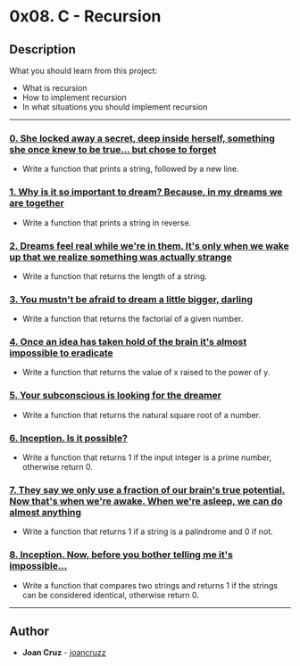 # 0x08. C - Recursion

## Description
What you should learn from this project:

* What is recursion
* How to implement recursion
* In what situations you should implement recursion

---

### [0. She locked away a secret, deep inside herself, something she once knew to be true... but chose to forget ](./0-puts_recursion.c)
* Write a function that prints a string, followed by a new line.

### [1. Why is it so important to dream? Because, in my dreams we are together](./1-print_rev_recursion.c)
* Write a function that prints a string in reverse.

### [2. Dreams feel real while we're in them. It's only when we wake up that we realize something was actually strange ](./2-strlen_recursion.c)
* Write a function that returns the length of a string.

### [3. You mustn't be afraid to dream a little bigger, darling](./3-factorial.c)
* Write a function that returns the factorial of a given number.

### [4. Once an idea has taken hold of the brain it's almost impossible to eradicate](./4-pow_recursion.c)
* Write a function that returns the value of x raised to the power of y.

### [5. Your subconscious is looking for the dreamer](./5-sqrt_recursion.c)
* Write a function that returns the natural square root of a number.

### [6. Inception. Is it possible? ](./6-is_prime_number.c)
* Write a function that returns 1 if the input integer is a prime number, otherwise return 0.

### [7. They say we only use a fraction of our brain's true potential. Now that's when we're awake. When we're asleep, we can do almost anything](./7-is_palindrome.c)
* Write a function that returns 1 if a string is a palindrome and 0 if not.

### [8. Inception. Now, before you bother telling me it's impossible... ](./100-wildcmp.c)
* Write a function that compares two strings and returns 1 if the strings can be considered identical, otherwise return 0.
---

## Author
* **Joan Cruz** - [joancruzz](https://github.com/joancruzz)
